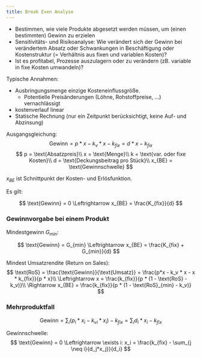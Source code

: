 ```yaml
---
title: Break Even Analyse
---
```

- Bestimmen, wie viele Produkte abgesetzt werden müssen, um (einen bestimmten) Gewinn zu erzielen
- Sensitivitäts- und Risikoanalyse: Wie verändert sich der Gewinn bei verändertem Absatz oder Schwankungen in Beschäftigung oder Kostenstruktur (= Verhältnis aus fixen und variablen Kosten)?
- Ist es profitabel, Prozesse auszulagern oder zu verändern (zB. variable in fixe Kosten umwandeln)?

Typische Annahmen:
- Ausbringungsmenge einzige Kosteneinflussgröße.
  - Potentielle Preisänderungen (Löhne, Rohstoffpreise, ...) vernachlässigt
- kostenverlauf linear
- Statische Rechnung (nur ein Zeitpunkt berücksichtigt, keine Auf- und Abzinsung)

Ausgangsgleichung:
$$
\text{Gewinn} = p * x - k_v * x - k_{fix} = d * x - k_{fix}
$$
$$
p = \text{Absatzpreis}\\
x = \text{Menge}\\
k = \text{var. oder fixe Kosten}\\
d = \text{Deckungsbeitrag pro Stück}\\
x_{BE} = \text{Gewinnschwelle}
$$

$x_{BE}$ ist Schnittpunkt der Kosten- und Erlösfunktion.

Es gilt:

$$
\text{Gewinn} = 0 \Leftrightarrow x_{BE} = \frac{K_{fix}}{d}
$$

### Gewinnvorgabe bei einem Produkt
Mindestgewinn $G_{min}$:

$$
\text{Gewinn} = G_{min} \Leftrightarrow x_{BE} = \frac{K_{fix} + G_{min}}{d}
$$

Mindest Umsatzrendite (Return on Sales):
$$
\text{RoS} = \frac{\text{Gewinn}}{\text{Umsatz}} = \frac{p*x - k_v * x - x * k_{fix}}{p * x}\\
\Leftrightarrow x = \frac{k_{fix}}{p * (1 - \text{RoS} - k_v)}\\
\Rightarrow x_{BE} = \frac{k_{fix}}{p * (1 - \text{RoS}_{min} - k_v)}
$$

### Mehrproduktfall
$$
\text{Gewinn} = \sum_i{(p_i * x_i - k_{vi} * x_i)} - k_{fix} = \sum_i{d_i * x_i} - k_{fix}
$$

Gewinnschwelle:
$$
\text{Gewinn} = 0 \Leftrightarrow \exists i: x_i = \frac{k_{fix} - \sum_{j \neq i}{d_j*x_j}}{d_i}
$$
